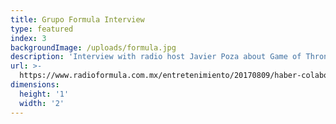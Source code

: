 ```yaml
---
title: Grupo Formula Interview
type: featured
index: 3
backgroundImage: /uploads/formula.jpg
description: 'Interview with radio host Javier Poza about Game of Thrones. '
url: >-
  https://www.radioformula.com.mx/entretenimiento/20170809/haber-colaborado-en-game-of-thrones-pesa-mucho-carlos-santiago-con-javier-poza/
dimensions:
  height: '1'
  width: '2'
---
```


